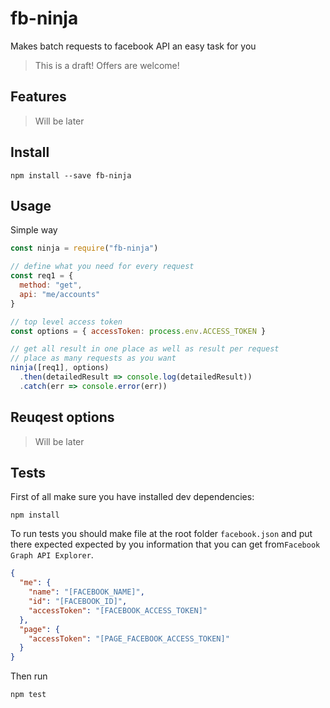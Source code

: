 # fb-ninja
Makes batch requests to facebook API an easy task for you

> This is a draft! Offers are welcome!

## Features

> Will be later

## Install

```
npm install --save fb-ninja
```

## Usage

Simple way

```js
const ninja = require("fb-ninja")

// define what you need for every request
const req1 = {
  method: "get",
  api: "me/accounts"
}

// top level access token
const options = { accessToken: process.env.ACCESS_TOKEN }

// get all result in one place as well as result per request
// place as many requests as you want
ninja([req1], options)
  .then(detailedResult => console.log(detailedResult))
  .catch(err => console.error(err))
```

## Reuqest options

> Will be later

## Tests

First of all make sure you have installed dev dependencies:

```
npm install
```

To run tests you should make file at the root folder `facebook.json` and put there expected 
expected by you information that you can get from`Facebook Graph API Explorer`.

```json
{
  "me": {  
    "name": "[FACEBOOK_NAME]",
    "id": "[FACEBOOK_ID]",
    "accessToken": "[FACEBOOK_ACCESS_TOKEN]"
  },
  "page": {
    "accessToken": "[PAGE_FACEBOOK_ACCESS_TOKEN]"
  }
}
```

Then run

```
npm test
```
